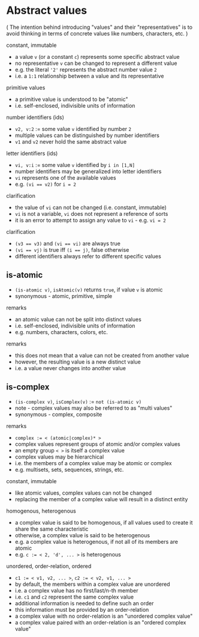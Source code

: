 
<!-- ======================================================================= -->
# Abstract values

( The intention behind introducing "values" and their "representatives" is to
avoid thinking in terms of concrete values like numbers, characters, etc. )

constant, immutable

* a value `v` (or a constant `c`) represents some specific abstract value
* no representative `v` can be changed to represent a different value
* e.g. the literal `'2'` represents the abstract number value `2`
* i.e. a `1:1` relationship between a value and its representative

primitive values

* a primitive value is understood to be "atomic"
* i.e. self-enclosed, indivisible units of information

number identifiers (ids)

* `v2, v:2` := some value `v` identified by number `2`
* multiple values can be distinguished by number identifiers
* `v1` and `v2` never hold the same abstract value

letter identifiers (ids)

* `vi, v:i` := some value `v` identified by `i in [1,N]`
* number identifiers may be generalized into letter identifiers
* `vi` represents one of the available values
* e.g. `(vi == v2)` for `i = 2`

clarification

* the value of `vi` can not be changed (i.e. constant, immutable)
* `vi` is not a variable, `vi` does not represent a reference of sorts
* it is an error to attempt to assign any value to `vi` - e.g. `vi = 2`

clarification

* `(v3 == v3)` and `(vi == vi)` are always true
* `(vi == vj)` is true iff `(i == j)`, false otherwise
* different identifiers always refer to different specific values

<!-- ======================================================================= -->
## is-atomic

* `(is-atomic v)`, `isAtomic(v)` returns `true`, if value `v` is atomic
* synonymous - atomic, primitive, simple

remarks

* an atomic value can not be split into distinct values
* i.e. self-enclosed, indivisible units of information
* e.g. numbers, characters, colors, etc.

remarks

* this does not mean that a value can not be created from another value
* however, the resulting value is a new distinct value
* i.e. a value never changes into another value

<!-- ======================================================================= -->
## is-complex

* `(is-complex v)`, `isComplex(v)` := `not (is-atomic v)`
* note - complex values may also be referred to as "multi values"
* synonymous - complex, composite

remarks

* `complex := < (atomic|complex)* >`
* complex values represent groups of atomic and/or complex values
* an empty group `< >` is itself a complex value
* complex values may be hierarchical
* i.e. the members of a complex value may be atomic or complex
* e.g. multisets, sets, sequences, strings, etc.

constant, immutable

* like atomic values, complex values can not be changed
* replacing the member of a complex value will result in a distinct entity

homogenous, heterogenous

* a complex value is said to be homogenous, if
  all values used to create it share the same characteristic
* otherwise, a complex value is said to be heterogenous
* e.g. a complex value is heterogenous, if not all of its members are atomic
* e.g. `c := < 2, 'd', ... >` is heterogenous

unordered, order-relation, ordered

* `c1 := < v1, v2, ... >`, `c2 := < v2, v1, ... >`
* by default, the members within a complex value are unordered
* i.e. a complex value has no first/last/n-th member
* i.e. `c1` and `c2` represent the same complex value
* additional information is needed to define such an order
* this information must be provided by an order-relation
* a complex value with no order-relation is an "unordered complex value"
* a complex value paired with an order-relation is an "ordered complex value"
